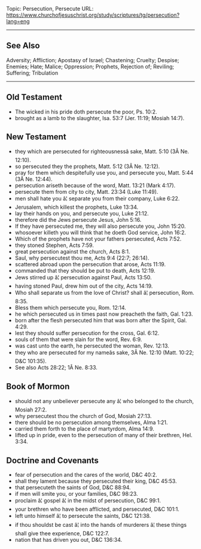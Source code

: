 Topic: Persecution, Persecute
URL: https://www.churchofjesuschrist.org/study/scriptures/tg/persecution?lang=eng

---

## See Also

Adversity; Affliction; Apostasy of Israel; Chastening; Cruelty; Despise; Enemies; Hate; Malice; Oppression; Prophets, Rejection of; Reviling; Suffering; Tribulation

---

## Old Testament

- The wicked in his pride doth persecute the poor, Ps. 10:2.
- brought as a lamb to the slaughter, Isa. 53:7 (Jer. 11:19; Mosiah 14:7).

## New Testament

- they which are persecuted for righteousnessâ sake, Matt. 5:10 (3Â Ne. 12:10).
- so persecuted they the prophets, Matt. 5:12 (3Â Ne. 12:12).
- pray for them which despitefully use you, and persecute you, Matt. 5:44 (3Â Ne. 12:44).
- persecution ariseth because of the word, Matt. 13:21 (Mark 4:17).
- persecute them from city to city, Matt. 23:34 (Luke 11:49).
- men shall hate you â¦ separate you from their company, Luke 6:22.
- Jerusalem, which killest the prophets, Luke 13:34.
- lay their hands on you, and persecute you, Luke 21:12.
- therefore did the Jews persecute Jesus, John 5:16.
- If they have persecuted me, they will also persecute you, John 15:20.
- whosoever killeth you will think that he doeth God service, John 16:2.
- Which of the prophets have not your fathers persecuted, Acts 7:52.
- they stoned Stephen, Acts 7:59.
- great persecution against the church, Acts 8:1.
- Saul, why persecutest thou me, Acts 9:4 (22:7; 26:14).
- scattered abroad upon the persecution that arose, Acts 11:19.
- commanded that they should be put to death, Acts 12:19.
- Jews stirred up â¦ persecution against Paul, Acts 13:50.
- having stoned Paul, drew him out of the city, Acts 14:19.
- Who shall separate us from the love of Christ? shall â¦ persecution, Rom. 8:35.
- Bless them which persecute you, Rom. 12:14.
- he which persecuted us in times past now preacheth the faith, Gal. 1:23.
- born after the flesh persecuted him that was born after the Spirit, Gal. 4:29.
- lest they should suffer persecution for the cross, Gal. 6:12.
- souls of them that were slain for the word, Rev. 6:9.
- was cast unto the earth, he persecuted the woman, Rev. 12:13.
- they who are persecuted for my nameâs sake, 3Â Ne. 12:10 (Matt. 10:22; D&C 101:35).
- See also Acts 28:22; 1Â Ne. 8:33.

## Book of Mormon

- should not any unbeliever persecute any â¦ who belonged to the church, Mosiah 27:2.
- why persecutest thou the church of God, Mosiah 27:13.
- there should be no persecution among themselves, Alma 1:21.
- carried them forth to the place of martyrdom, Alma 14:9.
- lifted up in pride, even to the persecution of many of their brethren, Hel. 3:34.

## Doctrine and Covenants

- fear of persecution and the cares of the world, D&C 40:2.
- shall they lament because they persecuted their king, D&C 45:53.
- that persecuteth the saints of God, D&C 88:94.
- if men will smite you, or your families, D&C 98:23.
- proclaim â¦ gospel â¦ in the midst of persecution, D&C 99:1.
- your brethren who have been afflicted, and persecuted, D&C 101:1.
- left unto himself â¦ to persecute the saints, D&C 121:38.
- if thou shouldst be cast â¦ into the hands of murderers â¦ these things shall give thee experience, D&C 122:7.
- nation that has driven you out, D&C 136:34.


